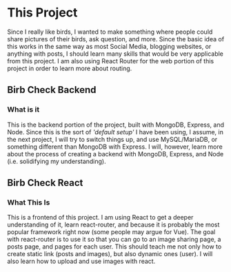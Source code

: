 # This Project

Since I really like birds, I wanted to make something where people could share pictures of their birds, ask question, and more. Since the basic idea of this works in the same way as most Social Media, blogging websites, or anything with posts, I should learn many skills that would be very applicable from this project. I am also using React Router for the web portion of this project in order to learn more about routing.

## Birb Check Backend

### What is it

This is the backend portion of the project, built with MongoDB, Express, and Node. Since this is the sort of _'default setup'_ I have been using, I assume, in the next project, I will try to switch things up, and use MySQL/MariaDB, or something different than MongoDB with Express. I will, however, learn more about the process of creating a backend with MongoDB, Express, and Node (i.e. solidifying my understanding).

## Birb Check React

### What This Is

This is a frontend of this project. I am using React to get a deeper understanding of it, learn react-router, and because it is probably the most popular framework right now (some people may argue for Vue). The goal with react-router is to use it so that you can go to an image sharing page, a posts page, and pages for each user. This should teach me not only how to create static link (posts and images), but also dynamic ones (user). I will also learn how to upload and use images with react.
